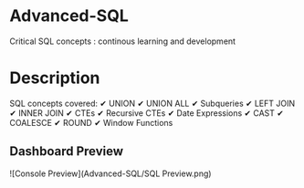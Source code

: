 # Advanced-SQL
Critical SQL concepts : continous learning and development

# Description
SQL concepts covered:
✔ UNION
✔ UNION ALL
✔ Subqueries
✔ LEFT JOIN
✔ INNER JOIN
✔ CTEs
✔ Recursive CTEs
✔ Date Expressions
✔ CAST
✔ COALESCE
✔ ROUND
✔ Window Functions


## Dashboard Preview
![Console Preview](Advanced-SQL/SQL Preview.png)
